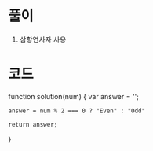 # 풀이

1. 삼항연사자 사용

# 코드

function solution(num) {
var answer = '';

    answer = num % 2 === 0 ? "Even" : "Odd"

    return answer;

}

```js

```
